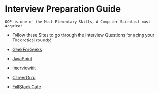# Interview Preparation Guide
  `OOP is one of the Most Elementary Skills, A Computer Scientist must Acquire!`

- Follow these Sites to go through the Interview Questions for acing your Theoretical rounds!
- [GeekForGeeks](https://www.geeksforgeeks.org/commonly-asked-oop-interview-questions/)

- [JavaPoint](https://www.javatpoint.com/oops-interview-questions)
- [InterviewBit](https://www.interviewbit.com/oops-interview-questions/)
- [CareerGuru](https://career.guru99.com/top-50-oops-interview-questions/)
- [FullStack Cafe](https://www.fullstack.cafe/blog/csharp-object-oriented-programming-interview-questions)
